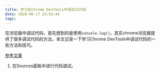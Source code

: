 ```yaml
---
title: 学习在Chrome DevTools中调试JS代码
date: 2020-06-17 23:54:44
tags:
---
```


在浏览器中调试代码，首先想到的是使用`console.log()`。其实chrome浏览器提供了很多调试代码的方法，本文记录一下学习Chrome DevTools中调试代码的一些方法和技巧。

<!-- more -->

[参考文章](https://developers.google.com/web/tools/chrome-devtools/javascript)

1. 在Sources面板中进行代码调试。
